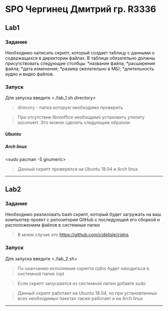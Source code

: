 # SPO Чергинец Дмитрий гр. R3336

## Lab1 
### Задание
Необходимо написать скрипт, который создает таблицу с данными о содержащихся в директории файлах. В таблице обязательно должны присутствовать следующие столбцы:
*название файла;
*расширение файла;
*дата изменения;
*размер (желательно в МБ);
*длительность аудио и видео файлов.

### Запуск
Для запуска введите
<./lab_1.sh directory>
> direcory - папка которую необходимо проверить

> При отсутствии libreoffice необходимо установить утилиту ssconvert. Это можно сделать следующим образом:

##### Ubuntu
<sudo apt-get install gnumeric>
  
##### Arch linux
<sudo pacman -S gnumeric>

> Данный скрипт проверялся на Ubuntu 18.04 и Arch linux
---
## Lab2
### Задание
Необходимо реализовать bash скрипт, который будет загружать на ваш компьютер проект с репозитория GitHub с последующей его сборкой и расположением файлов в системные папки
> В моем случае это <https://github.com/cjdelisle/cjdns>

### Запуск
Для запуска введите
<./lab_2.sh>

> По оканчанию исполнения скрипта cjdns будет находиться в системной папке /opt

> Если скрипт запускается из системной папки добавте sudo

>Данный скрипт работает на Ubuntu 18.04, но при установленных всех необходимых пакетах также работает и на Arch linux
---
